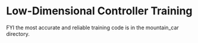# Low-Dimensional Controller Training

FYI the most accurate and reliable training code is in the mountain_car directory.